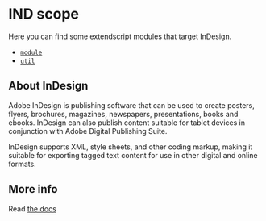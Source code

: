 # IND scope

Here you can find some extendscript modules that target InDesign.

  * [`module`](./module/README.md)
  * [`util`](./util/README.md)

## About InDesign

Adobe InDesign is publishing software that can be used to create posters, flyers, brochures, magazines, newspapers, presentations, books and ebooks. InDesign can also publish content suitable for tablet devices in conjunction with Adobe Digital Publishing Suite.

InDesign supports XML, style sheets, and other coding markup, making it suitable for exporting tagged text content for use in other digital and online formats.

## More info

Read [the docs](../docs/README.md)
